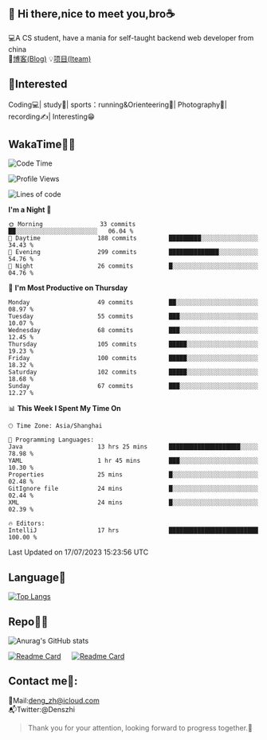 👋 Hi there,nice to meet you,bro☕
---
💻A CS student, have a mania for self-taught backend web developer from china   
📌[博客(Blog)](https://github.com/HealUP/MyBlog)
💡[项目(Iteam)](https://healup.github.io/)

 <!-- waka-box start -->
 <!-- waka-box end -->
 
🧲**Interested**
--
Coding💻| study📖| sports：running&Orienteering🏃‍| Photography📸| recording✍️| Interesting😁

WakaTime👨‍💻
---
<!--START_SECTION:waka-->
![Code Time](http://img.shields.io/badge/Code%20Time-252%20hrs%207%20mins-blue)

![Profile Views](http://img.shields.io/badge/Profile%20Views-28-blue)

![Lines of code](https://img.shields.io/badge/From%20Hello%20World%20I%27ve%20Written-167.7%20thousand%20lines%20of%20code-blue)

**I'm a Night 🦉** 

```text
🌞 Morning                33 commits          ██░░░░░░░░░░░░░░░░░░░░░░░   06.04 % 
🌆 Daytime                188 commits         █████████░░░░░░░░░░░░░░░░   34.43 % 
🌃 Evening                299 commits         ██████████████░░░░░░░░░░░   54.76 % 
🌙 Night                  26 commits          █░░░░░░░░░░░░░░░░░░░░░░░░   04.76 % 
```
📅 **I'm Most Productive on Thursday** 

```text
Monday                   49 commits          ██░░░░░░░░░░░░░░░░░░░░░░░   08.97 % 
Tuesday                  55 commits          ███░░░░░░░░░░░░░░░░░░░░░░   10.07 % 
Wednesday                68 commits          ███░░░░░░░░░░░░░░░░░░░░░░   12.45 % 
Thursday                 105 commits         █████░░░░░░░░░░░░░░░░░░░░   19.23 % 
Friday                   100 commits         █████░░░░░░░░░░░░░░░░░░░░   18.32 % 
Saturday                 102 commits         █████░░░░░░░░░░░░░░░░░░░░   18.68 % 
Sunday                   67 commits          ███░░░░░░░░░░░░░░░░░░░░░░   12.27 % 
```


📊 **This Week I Spent My Time On** 

```text
🕑︎ Time Zone: Asia/Shanghai

💬 Programming Languages: 
Java                     13 hrs 25 mins      ████████████████████░░░░░   78.98 % 
YAML                     1 hr 45 mins        ███░░░░░░░░░░░░░░░░░░░░░░   10.30 % 
Properties               25 mins             █░░░░░░░░░░░░░░░░░░░░░░░░   02.48 % 
GitIgnore file           24 mins             █░░░░░░░░░░░░░░░░░░░░░░░░   02.44 % 
XML                      24 mins             █░░░░░░░░░░░░░░░░░░░░░░░░   02.39 % 

🔥 Editors: 
IntelliJ                 17 hrs              █████████████████████████   100.00 % 
```


 Last Updated on 17/07/2023 15:23:56 UTC
<!--END_SECTION:waka-->

Language🚀
---
[![Top Langs](https://github-readme-stats.vercel.app/api/top-langs/?username=HealUP&layout=compact&hide_border=true)](https://github.com/HealUP)

Repo🧑‍💻
---
![Anurag's GitHub stats](https://github-readme-stats.vercel.app/api?username=HealUP&count_private=true&show_icons=true&theme=gruvbox&hide_border=true) 

[![Readme Card](https://github-readme-stats.vercel.app/api/pin/?username=HealUP&repo=InternetEy&theme=transparent)](https://github.com/HealUP/InternetEy) &emsp;
[![Readme Card](https://github-readme-stats.vercel.app/api/pin/?username=HealUP&repo=CampusExperience&theme=transparent)](https://github.com/HealUP/CampusExperience)


Contact me📱:
---
📮Mail:deng_zh@icloud.com  
📬Twitter:@Denszhi  

> Thank you for your attention, looking forward to progress together.🎉
